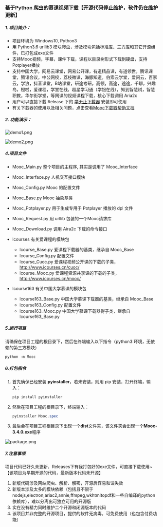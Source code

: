 ### 				基于Python 爬虫的慕课视频下载【开源代码停止维护，软件仍在维护更新】

##### 1.  项目简介：

- 项目环境为 Windows10,  Python3
- 用 Python3.6 urllib3 模块爬虫，涉及模块包括标准库、三方库和其它开源组件，已打包成exe文件
- 支持Mooc视频，字幕，课件下载，课程以目录树形式下载到硬盘，支持Potplayer播放
- 支持中国大学，网易云课堂，网易公开课，有道精品课，有道领世，腾讯课堂，腾讯会议，中公网校，荔枝微课，海豚知道，伯索云学堂，爱问云，百家云，学浪，抖音课堂，B站课堂，研途考研，高顿，高途，途途，千聊，兴趣岛，橙啦，爱课程，学堂在线，超星学习通（学银在线），知到智慧树，智慧职教，华尔街学堂，等网课的视频课程下载，核心下载调用 Aria2c
- 用户可以直接下载 Release 下的 [学无止下载器](https://github.com/PyJun/Mooc_Downloader/releases)  安装即可使用
- 有关下载器的使用以及相关问题，点击查看[Mooc下载器帮助文档](https://github.com/PyJun/Mooc_Downloader/wiki)

##### 2. 功能演示：

![demo1.png](http://xuewuzhi.cn/images/demo1.png)

![demo2.png](http://xuewuzhi.cn/images/demo2.png)

##### 4.项目文件

- Mooc_Main.py	          整个项目的主程序,  其实是调用了 Mooc_Interface
- Mooc_Interface.py       人机交互接口模块
- Mooc_Config.py            Mooc 的配置文件
- Mooc_Base.py               Mooc  抽象基类
- Mooc_Potplayer.py       用于生成专用于 Potplayer 播放的 dpl 文件 
- Mooc_Request.py          用 urllib 包装的一个Mooc请求库
- Mooc_Download.py      调用 Aira2c 下载的命令接口
- Icourses                          有关爱课程的模块包
  - Icourse_Base.py              爱课程下载器的基类，继承自 Mooc_Base
  - Icourse_Config.py            配置文件
  - Icourse_Cuoc.py              爱课程视频公开课的下载的子类，http://www.icourses.cn/cuoc/
  - Icourse_Mooc.py             爱课程资源共享课的下载的子类，http://www.icourses.cn/mooc/

- Icourse163                      有关中国大学慕课的模块包
  - Icourse163_Base.py         中国大学慕课下载器的基类，继承自 Mooc_Base
  - Icourse163_Config.py       配置文件
  - Icourse163_Mooc.py        中国大学慕课下载器得子类，继承自 Icourse163_Base.py

##### 5.运行项目

请确保在项目工程的根目录下，然后在终端输入以下指令（python3 环境，无依赖的第三方模块）

```powershell
python -m Mooc
```

##### 6.打包指令

1. 首先确保已经安装 **pyinstaller**，若未安装，则用 pip 安装，打开终端，输入：

   ```powershell
   pip install pyinstaller
   ```

2. 然后在项目工程的根目录下，终端输入：

   ```powershell
   pyinstaller Mooc.spec
   ```

3. 最后会在项目工程根目录下出现一个**dist**文件夹，该文件夹会出现一个**Mooc-3.4.0.exe**程序

![package.png](http://xuewuzhi.cn/images/package.png)


##### 7.注意事项
项目代码已好久未更新，Releases下有我打包好的exe文件，可直接下载使用~
【该项目为早期开源的代码，最新版本代码未开源】
1. 新版代码涉及网站爬虫、解析、解密，开源后容易和谐失效
2. 新版本涉及太多的模块依赖（包括且不限于nodejs,electron,ariac2,annie,ffmpeg,wkhtmltopdf和一些自编译的python依赖库），难以分离出可独立可用的开源版
3. 实在没有精力同时维护二个开源和闭源版本的代码
4. 该项目并非完整的开源项目，提供的软件无病毒，可免费使用（也包含付费功能）
